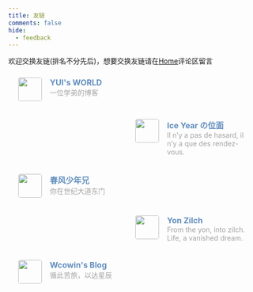 ```yaml
---
title: 友链
comments: false
hide:
  - feedback
---
```

欢迎交换友链(排名不分先后)，想要交换友链请在[Home](https://eurekaimer.github.io/)评论区留言




<div class="post-body">
   <div id="links">
      <style>
/* 用于大屏幕和小屏幕的通用样式 */
.card {
    width: 45%;
    font-size: 1rem;
    padding: 10px 20px;
    border-radius: 4px;
    transition-duration: 0.15s;
    margin-bottom: 1rem;
    display: flex;
 }
 .card:nth-child(odd) {
    float: left;
 }
 .card:nth-child(even) {
    float: right;
 }
 .card:hover {
    transform: scale(1.1);
    box-shadow: 0 2px 6px 0 rgba(0, 0, 0, 0.12), 0 0 6px 0 rgba(0, 0, 0, 0.04);
 }
 .card a {
    border: none;
 }
 .card .ava {
    width: 3rem!important;
    height: 3rem!important;
    margin: 0!important;
    margin-right: 1em!important;
    border-radius: 4px;
 }
 .card .card-header {
    font-style: italic;
    overflow: hidden;
    width: 100%;
 }
 .card .card-header a {
    font-style: normal;
    color: #608DBD;
    font-weight: bold;
    text-decoration: none;
 }
 .card .card-header a:hover {
    color: #d480aa;
    text-decoration: none;
 }
 .card .card-header .info {
    font-style: normal;
    color: #a3a3a3;
    font-size: 14px;
    min-width: 0;
    overflow: hidden;
    white-space: normal;
 }
 /* 媒体查询：小屏幕 */
 @media (max-width: 768px) {
    .card {
       width: 100%; /* 在小屏幕上显示为单列 */
       float: none; /* 清除浮动 */
    }
 }
      </style>
      <div class="links-content">
         <div class="link-navigation">
            <div class="card">
               <img class="ava" src="https://avatars.githubusercontent.com/u/187371253?v=4" />
               <div class="card-header">
                  <div>
                     <a href="https://fi-0x.github.io/" target=“_blank”>YUI's WORLD</a>
                  </div>
                  <div class="info">一位学弟的博客</div>
               </div>
            </div>
            <div class="card">
               <img class="ava" src="https://blog.iceyear.eu.org/android-chrome-512x512.webp" />
               <div class="card-header">
                  <div>
                     <a href="https://blog.iceyear.eu.org " target=“_blank”>Ice Year の位面</a>
                  </div>
                  <div class="info">Il n’y a pas de hasard, il n’y a que des rendez-vous.</div>
               </div>
            </div>
            <div class="card">
               <img class="ava" src="https://avatars.githubusercontent.com/u/138082074?v=4" />
               <div class="card-header">
                  <div>
                     <a href="https://blog.0pt.icu/ " target=“_blank”>春风少年兄</a>
                  </div>
                  <div class="info">你在世纪大道东门</div>
               </div>
            </div>
            <div class="card">
               <img class="ava" src="https://avatars.githubusercontent.com/u/141223334?v=4" />
               <div class="card-header">
                  <div>
                     <a href="https://blog.yon.im/ " target=“_blank”>Yon Zilch</a>
                  </div>
                  <div class="info">From the yon, into zilch. Life, a vanished dream.</div>
               </div>
            </div>
            <div class="card">
               <img class="ava" src=" https://pic4.zhimg.com/80/v2-a0456a5f527c1923f096759f2926012f_1440w.webp" />
               <div class="card-header">
                  <div>
                     <a href=" https://wcowin.work/" target=“_blank”>Wcowin's Blog</a>
                  </div>
                  <div class="info">循此苦旅，以达星辰</div>
               </div>
            </div>
         </div>
      </div>
   </div>
</div>


